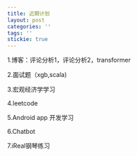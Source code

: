 ```yaml
---
title: 近期计划
layout: post
categories: ''
tags: ''
stickie: true
---
```

1.博客：评论分析1，评论分析2，transformer

2.面试题（xgb,scala)

3.宏观经济学学习

4.leetcode

5.Android app 开发学习

6.Chatbot

7.iReal钢琴练习